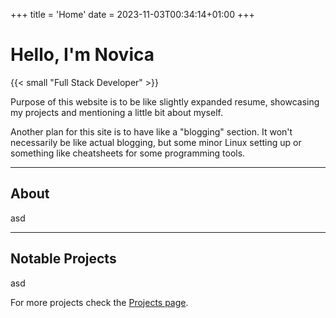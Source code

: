 +++
title = 'Home'
date = 2023-11-03T00:34:14+01:00
+++

# Hello, I'm Novica

{{< small "Full Stack Developer" >}}

Purpose of this website is to be like slightly expanded resume, showcasing my projects and mentioning a little bit about myself.

Another plan for this site is to have like a "blogging" section. It won't necessarily be like actual blogging, but some minor Linux setting up or something like cheatsheets for some programming tools.

---

## About

asd

---

## Notable Projects

asd

For more projects check the [Projects page](/projects).
